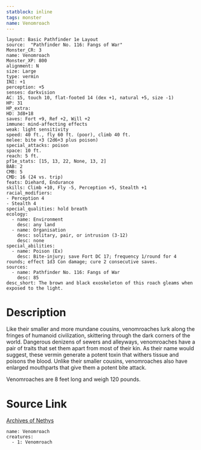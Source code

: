 ```yaml
---
statblock: inline
tags: monster
name: Venomroach
---
```

```statblock
layout: Basic Pathfinder 1e Layout
source:  "Pathfinder No. 116: Fangs of War"
Monster_CR: 3
name: Venomroach
Monster_XP: 800
alignment: N
size: Large
type: vermin
INI: +1
perception: +5
senses: darkvision
AC: 15, touch 10, flat-footed 14 (dex +1, natural +5, size -1)
HP: 31
HP_extra: 
HD: 3d8+18
saves: Fort +9, Ref +2, Will +2
immune: mind-affecting effects
weak: light sensitivity
speed: 40 ft., fly 60 ft. (poor), climb 40 ft.
melee: bite +3 (2d6+3 plus poison)
special_attacks: poison
space: 10 ft.
reach: 5 ft.
pf1e_stats: [15, 13, 22, None, 13, 2]
BAB: 2
CMB: 5
CMD: 16 (24 vs. trip)
feats: Diehard, Endurance
skills: Climb +10, Fly -5, Perception +5, Stealth +1
racial_modifiers:
- Perception 4
- Stealth 4
special_qualities: hold breath
ecology:
  - name: Environment
    desc: any land
  - name: Organisation
    desc: solitary, pair, or intrusion (3-12)
    desc: none
special_abilities:
  - name: Poison (Ex)
    desc: Bite-injury; save Fort DC 17; frequency 1/round for 4 rounds; effect 1d3 Con damage; cure 2 consecutive saves.
sources:
  - name: Pathfinder No. 116: Fangs of War
    desc: 85
desc_short: The brown and black exoskeleton of this roach gleams when exposed to the light.
```
# Description
Like their smaller and more mundane cousins, venomroaches lurk along the fringes of humanoid civilization, skittering through the dark corners of the world. Dangerous denizens of sewers and alleyways, venomroaches have a pair of traits that set them apart from most of their kin. As their name would suggest, these vermin generate a potent toxin that withers tissue and poisons the blood. Unlike their smaller cousins, venomroaches also have enlarged mouthparts that give them a potent bite attack.

Venomroaches are 8 feet long and weigh 120 pounds.
# Source Link
[Archives of Nethys](https://aonprd.com/MonsterDisplay.aspx?ItemName=Venomroach)
```encounter-table
name: Venomroach
creatures:
  - 1: Venomroach
```
